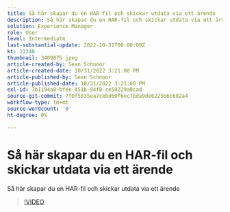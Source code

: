 ```yaml
---
title: Så här skapar du en HAR-fil och skickar utdata via ett ärende
description: Så här skapar du en HAR-fil och skickar utdata via ett ärende
solution: Experience Manager
role: User
level: Intermediate
last-substantial-update: 2022-10-31T00:00:00Z
kt: 11248
thumbnail: 3409875.jpeg
article-created-by: Sean Schnoor
article-created-date: 10/31/2022 3:21:00 PM
article-published-by: Sean Schnoor
article-published-date: 10/31/2022 3:21:00 PM
exl-id: 7b1194a8-bfee-451b-94f8-ce58229a0cad
source-git-commit: 7f0f5035ea7cebd60f6ec7bda9de6225b6c602a4
workflow-type: tm+mt
source-wordcount: '0'
ht-degree: 0%

---
```


# Så här skapar du en HAR-fil och skickar utdata via ett ärende

Så här skapar du en HAR-fil och skickar utdata via ett ärende

>[!VIDEO](https://video.tv.adobe.com/v/3409875/?quality=12&learn=on)
